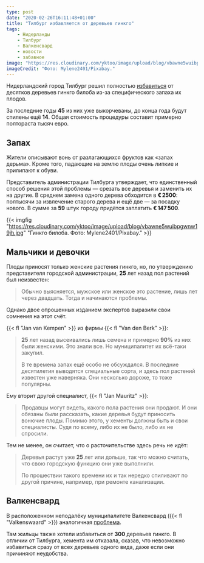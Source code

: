 ```yaml
---
type: post
date: "2020-02-26T16:11:48+01:00"
title: "Тилбург избавляется от деревьев гинкго"
tags:
    - Нидерланды
    - Тилбург
    - Валкенсвард
    - новости
    - забавное
image: "https://res.cloudinary.com/yktoo/image/upload/blog/vbawne5wuibpgwnw19jh.jpg"
imageCredit: "Фото: Mylene2401/Pixabay."
---
```


Нидерландский город Тилбург решил полностью [избавиться](https://www.omroepbrabant.nl/nieuws/3162211/Ginkgo-s-stinken-naar-stront-vervanging-kost-Tilburg-anderhalve-ton) от десятков деревьев гинкго билоба из-за специфического запаха их плодов.

За последние годы **45** из них уже выкорчеваны, до конца года будут спилены ещё **14**. Общая стоимость процедуры составит примерно полтораста тысяч евро.

<!--more-->

## Запах

Жители описывают вонь от разлагающихся фруктов как «запах дерьма». Кроме того, падающие на землю плоды очень липкие и прилипают к обуви.

Представитель администрации Тилбурга утверждает, что единственный способ решения этой проблемы — срезать все деревья и заменить их на другие. В среднем замена одного дерева обходится в **€ 2500**: полтысячи за извлечение старого дерева и ещё две — за посадку нового. В сумме за **59** штук городу придётся заплатить **€ 147 500**.

{{< imgfig "https://res.cloudinary.com/yktoo/image/upload/blog/vbawne5wuibpgwnw19jh.jpg" "Гинкго билоба. Фото: Mylene2401/Pixabay." >}}

## Мальчики и девочки

Плоды приносят только женские растения гинкго, но, по утверждению представителя городской администрации, **25** лет назад пол растений был неизвестен:

> Обычно выясняется, мужское или женское это растение, лишь лет через двадцать. Тогда и начинаются проблемы.

Однако двое опрошенных изданием экспертов выразили свои сомнения на этот счёт.

{{< fl "Jan van Kempen" >}} из фирмы {{< fl "Van den Berk" >}}:

> **25** лет назад высеивались лишь семена и примерно **90%** из них были женскими. Это знали все. Но муниципалитет их всё-таки закупил.
>
> В те времена запах ещё особо не обсуждался. В последние десятилетия выводятся специальные сорта, и здесь пол растений известен уже наверняка. Они несколько дороже, то тоже популярны.

Ему вторит другой специалист, {{< fl "Jan Mauritz" >}}:

> Продавцы могут видеть, какого пола растения они продают. И они обязаны были рассказать, какие деревья будут приносить вонючие плоды. Помимо этого, у хементы должны быть и свои специалисты. Судя по всему, либо их не было, либо их не спросили.

Тем не менее, он считает, что о расточительстве здесь речь не идёт:

> Деревья растут уже **25** лет или дольше, так что можно считать, что свою городскую функцию они уже выполнили.
>
> По прошествии такого времени их и так нередко спиливают по другой причине, например, при ремонте канализации.

## Валкенсвард

В расположенном неподалёку муниципалитете Валкенсвард ({{< fl "Valkenswaard" >}}) аналогичная [проблема](https://nos.nl/artikel/2309447-overlast-in-valkenswaard-door-bomen-die-stinken-naar-poep.html).

Там жильцы также хотели избавиться от **300** деревьев гинкго. В отличии от Тилбурга, хемента им отказала, сказав, что невозможно избавиться сразу от всех деревьев одного вида, даже если они причиняют неудобства.
